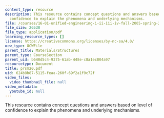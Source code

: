 ```yaml
---
content_type: resource
description: This resource contains concept questions and answers based on level of
  confidence to explain the phenomena and underlying mechanisms.
file: /courses/16-01-unified-engineering-i-ii-iii-iv-fall-2005-spring-2006/624b8b875115feaa260f69f2a1f0c72f_prsm20.pdf
file_size: 26530
file_type: application/pdf
learning_resource_types: []
license: https://creativecommons.org/licenses/by-nc-sa/4.0/
ocw_type: OCWFile
parent_title: Materials/Structures
parent_type: CourseSection
parent_uid: b640d5c4-9375-61ab-448e-c8a1ec804a97
resourcetype: Document
title: prsm20.pdf
uid: 624b8b87-5115-feaa-260f-69f2a1f0c72f
video_files:
  video_thumbnail_file: null
video_metadata:
  youtube_id: null
---
```

This resource contains concept questions and answers based on level of confidence to explain the phenomena and underlying mechanisms.